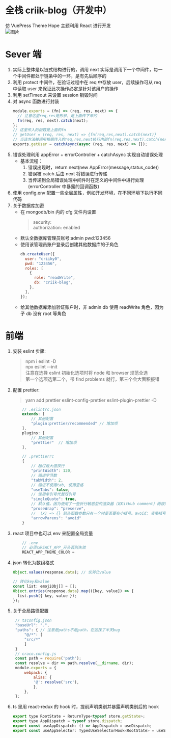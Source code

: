 # 全栈 criik-blog（开发中）

仿 VuePress Theme Hope 主题利用 React 进行开发
<br>
![图片](./front-end/src/assets/images/show.png)

# Sever 端

1. 实际上整体是以链式结构进行的，调用 next 实际是调用下一个中间件，每一个中间件都处于链条中的一环，是有先后顺序的
2. 利用 protect 中间件，在验证过程中在 req 中存放 user，后续操作可从 req 中读取 user 来保证此次操作必定是针对该用户的操作
3. 利用 setTimeout 来设置 session 销毁时间
4. 对 async 函数进行封装
   ```js
   module.exports = (fn) => (req, res, next) => {
     // 注意这里req,res是形参，是上面传下来的
     fn(req, res, next).catch(next);
   };
   // 这里传入的函数是上面的fn
   // getUser = (req, res, next) => {fn(req,res,next).catch(next)}
   // 当该方法被调用根据传入的req,res,next执行内部fn(req,res,next).catch(next)
   exports.getUser = catchAsync(async (req, res, next) => {});
   ```
5. 错误处理利用 appError + errorController + catchAsync 实现自动错误处理
   - 基本流程：
     1. 错误出现时，return next(new AppError(message,status_code))
     2. 错误被 catch 后由 next 将错误进行传递
     3. 当传递到全局错误处理中间件时在定义的中间件中进行处理(errorController 中暴露的回调函数)
6. 使用 config.env 配置一些全局属性，例如开发环境，在不同环境下执行不同代码
7. 关于数据库加密
   - 在 mongodb/bin 内的 cfg 文件内设置
     > security:<br>
     > authorization: enabled
   - 默认全数据库管理员账号:admin pwd:123456
   - 使用该管理员账户登录后创建其他数据库的子角色
     ```js
     db.createUser({
       user: "criiky0",
       pwd: "123456",
       roles: [
         {
           role: "readWrite",
           db: "criik-blog",
         },
       ],
     });
     ```
   - 给其他数据库添加验证账户时，非 admin db 使用 readWrite 角色，因为子 db 没有 root 等角色

# 前端

1. 安装 eslint 步骤:
   > npm i eslint -D <br/>
   > npx eslint --init <br/>
   > 注意在选择 eslint 初始化选项时将 node 和 browser 规范全选 <br/>
   > 第一个选项选第二个，带 find problems 就行，第三个会大面积报错
2. 配置 prettier:

   > yarn add prettier eslint-config-prettier eslint-plugin-prettier -D <br/>

   ```js
       // .eslintrc.json
       extends: [
           // 其他配置
           "plugin:prettier/recommended" // 增加项
       ],
       plugins: [
           // 其他配置
           "prettier"  // 增加项
       ],

       // .prettierrc
       {
           // 超过最大值换行
           "printWidth": 120,
           // 缩进字节数
           "tabWidth": 2,
           // 缩进不使用tab, 使用空格
           "useTabs": false,
           // 使用单引号代替双引号
           "singleQuote": true,
           // 默认值。因为使用了一些折行敏感型的渲染器（如GitHub comment）而按照markdown文本样式进行折行
           "proseWrap": "preserve",
           //  (x) => {} 箭头函数参数只有一个时是否要有小括号。avoid: 省略括号
           "arrowParens": "avoid"
       }
   ```

3. react 项目中也可以 env 来配置全局变量
   ```js
       // .env
       // 必须以REACT_APP_开头否则失效
       REACT_APP_THEME_COLOR =
   ```
4. json 转化为数组格式

   ```js
   Object.values(response.data); // 仅转化value

   // 转化key和value
   const list: emojiObj[] = [];
   Object.entries(response.data).map(([key, value]) => {
     list.push({ key, value });
   });
   ```

5. 关于全局路径配置
   ```js
    // tsconfig.json
    "baseUrl": ".",
    "paths": { // 注意是paths不是path，在这找了半天bug
        "@/*": [
        "src/*"
        ]
    }
    // craco.config.js
    const path = require('path');
    const resolve = dir => path.resolve(__dirname, dir);
    module.exports = {
        webpack: {
            alias: {
            '@': resolve('src'),
            },
        },
    };
   ```
6. ts 里用 react-redux 的 hook 时，提前声明类别并暴露声明类别后的 hook
   ```js
   export type RootState = ReturnType<typeof store.getState>;
   export type AppDispatch = typeof store.dispatch;
   export const useAppDispatch: () => AppDispatch = useDispatch;
   export const useAppSelector: TypedUseSelectorHook<RootState> = useSelector;
   ```
